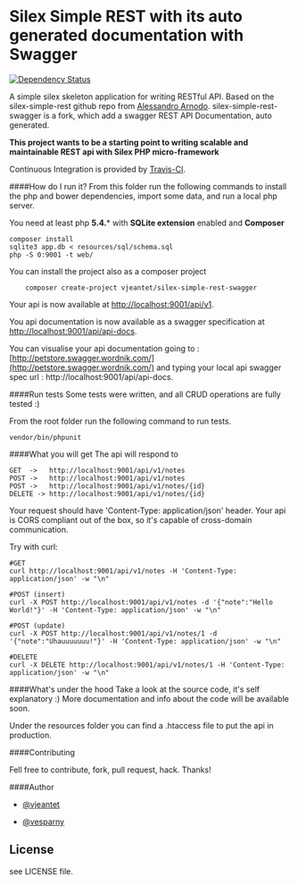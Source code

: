 # Silex Simple REST with its auto generated documentation with Swagger 

[![Dependency Status](https://www.versioneye.com/user/projects/538b2ece14c158f14b000011/badge.png)](https://www.versioneye.com/user/projects/538b2ece14c158f14b000011)


A simple silex skeleton application for writing RESTful API. 
Based on the silex-simple-rest github repo from  [Alessandro Arnodo](http://alessandro.arnodo.net).
silex-simple-rest-swagger is a fork, which add a swagger REST API Documentation, auto generated.

**This project wants to be a starting point to writing scalable and maintainable REST api with Silex PHP micro-framework**

Continuous Integration is provided by [Travis-CI](http://travis-ci.org/).

####How do I run it?
From this folder run the following commands to install the php and bower dependencies, import some data, and run a local php server.

You need at least php **5.4.*** with **SQLite extension** enabled and **Composer**
    
    composer install 
    sqlite3 app.db < resources/sql/schema.sql
    php -S 0:9001 -t web/

You can install the project also as a composer project
		
		composer create-project vjeantet/silex-simple-rest-swagger
    
Your api is now available at [http://localhost:9001/api/v1](http://localhost:9001/api/v1).

You api documentation is now available as a swagger specification at [http://localhost:9001/api/api-docs](http://localhost:9001/api/api-docs).

You can visualise your api documentation going to : [http://petstore.swagger.wordnik.com/](http://petstore.swagger.wordnik.com/) and typing your local api swagger spec url : http://localhost:9001/api/api-docs.

  

####Run tests
Some tests were written, and all CRUD operations are fully tested :)

From the root folder run the following command to run tests.
    
    vendor/bin/phpunit 


####What you will get
The api will respond to

	GET  ->   http://localhost:9001/api/v1/notes
	POST ->   http://localhost:9001/api/v1/notes
	POST ->   http://localhost:9001/api/v1/notes/{id}
	DELETE -> http://localhost:9001/api/v1/notes/{id}

Your request should have 'Content-Type: application/json' header.
Your api is CORS compliant out of the box, so it's capable of cross-domain communication.

Try with curl:
	
	#GET
	curl http://localhost:9001/api/v1/notes -H 'Content-Type: application/json' -w "\n"

	#POST (insert)
	curl -X POST http://localhost:9001/api/v1/notes -d '{"note":"Hello World!"}' -H 'Content-Type: application/json' -w "\n"

	#POST (update)
	curl -X POST http://localhost:9001/api/v1/notes/1 -d '{"note":"Uhauuuuuuu!"}' -H 'Content-Type: application/json' -w "\n"

	#DELETE
	curl -X DELETE http://localhost:9001/api/v1/notes/1 -H 'Content-Type: application/json' -w "\n"

####What's under the hood
Take a look at the source code, it's self explanatory :)
More documentation and info about the code will be available soon.

Under the resources folder you can find a .htaccess file to put the api in production.

####Contributing

Fell free to contribute, fork, pull request, hack. Thanks!

####Author

+   [@vjeantet](https://twitter.com/vjeantet)

+	[@vesparny](https://twitter.com/vesparny)


## License

see LICENSE file.






